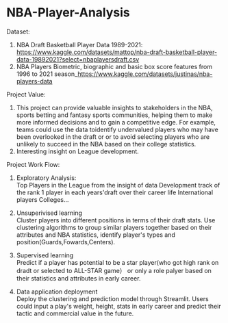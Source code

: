 # NBA-Player-Analysis
Dataset:
1. NBA Draft Basketball Player Data 1989-2021: https://www.kaggle.com/datasets/mattop/nba-draft-basketball-player-data-19892021?select=nbaplayersdraft.csv
2. NBA Players Biometric, biographic and basic box score features from 1996 to 2021 season_https://www.kaggle.com/datasets/justinas/nba-players-data


Project Value: 

1. This project can provide valuable insights to stakeholders in the NBA, sports betting and fantasy sports communities, helping them to make more informed decisions and to gain a competitive edge. For example, teams could use the data toidentify undervalued players who may have been overlooked in the draft or  or to avoid selecting players who are unlikely to succeed in the NBA based on their college statistics.
2. Interesting insight on League development.


Project Work Flow:

1. Exploratory Analysis:     
Top  Players in the League from the insight of data
Development track of the rank 1 player in each years'draft over their career life
International players
Colleges...

2. Unsuperivised learning   
Cluster players into different positions in terms of their draft stats. Use clustering algorithms to group similar players together based on their attributes and NBA statistics, identify player's types and position(Guards,Fowards,Centers).

3. Supervised learning   
Predict if a player has potential to be a star player(who got high rank on dradt or selected to ALL-STAR game） or only a role palyer based on their statistics and attributes in early career.

4. Data application deployment  
Deploy the clustering and prediction model through Streamlit. Users could input a play's weight, height, stats in early career and predict their tactic and commercial value in the future.


